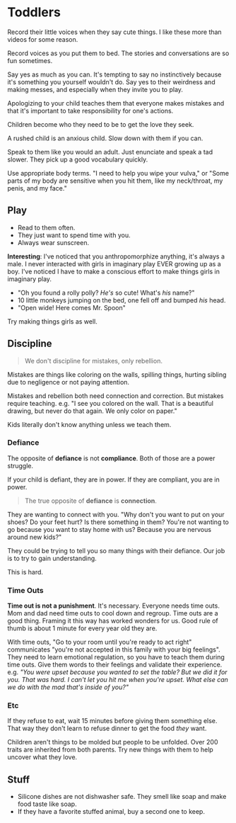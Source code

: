# Toddlers

Record their little voices when they say cute things. I like these more than videos for some reason.

Record voices as you put them to bed. The stories and conversations are so fun sometimes.

Say yes as much as you can. It's tempting to say no instinctively because it's something you yourself wouldn't do. Say yes to their weirdness and making messes, and especially when they invite you to play.

Apologizing to your child teaches them that everyone makes mistakes and that it's important to take responsibility for one's actions.

Children become who they need to be to get the love they seek.

A rushed child is an anxious child. Slow down with them if you can.

Speak to them like you would an adult. Just enunciate and speak a tad slower. They pick up a good vocabulary quickly.

Use appropriate body terms. "I need to help you wipe your vulva," or "Some parts of my body are sensitive when you hit them, like my neck/throat, my penis, and my face."

## Play

- Read to them often.
- They just want to spend time with you.
- Always wear sunscreen.

**Interesting**: I've noticed that you anthropomorphize anything, it's always a male. I never interacted with girls in imaginary play EVER growing up as a boy. I've noticed I have to make a conscious effort to make things girls in imaginary play.

- "Oh you found a rolly polly? _He's_ so cute! What's _his_ name?"
- 10 little monkeys jumping on the bed, one fell off and bumped _his_ head.
- "Open wide! Here comes Mr. Spoon"

Try making things girls as well.

## Discipline
> We don't discipline for mistakes, only rebellion.

Mistakes are things like coloring on the walls, spilling things, hurting sibling due to negligence or not paying attention.

Mistakes and rebellion both need connection and correction. But mistakes require teaching. e.g. "I see you colored on the wall. That is a beautiful drawing, but never do that again. We only color on paper."

Kids literally don't know anything unless we teach them.

### Defiance

The opposite of **defiance** is not **compliance**. Both of those are a power struggle.

If your child is defiant, they are in power. If they are compliant, you are in power.

> The true opposite of **defiance** is **connection**.

They are wanting to connect with you. "Why don't you want to put on your shoes? Do your feet hurt? Is there something in them? You're not wanting to go because you want to stay home with us? Because you are nervous around new kids?"

They could be trying to tell you so many things with their defiance. Our job is to try to gain understanding.

This is hard.

### Time Outs

**Time out is not a punishment**. It's necessary. Everyone needs time outs. Mom and dad need time outs to cool down and regroup. Time outs are a good thing. Framing it this way has worked wonders for us. Good rule of thumb is about 1 minute for every year old they are.

With time outs, "Go to your room until you're ready to act right" communicates "you're not accepted in this family with your big feelings". They need to learn emotional regulation, so you have to teach them during time outs. Give them words to their feelings and validate their experience. e.g. _"You were upset because you wanted to set the table? But we did it for you. That was hard. I can't let you hit me when you're upset. What else can we do with the mad that's inside of you?"_

### Etc

If they refuse to eat, wait 15 minutes before giving them something else. That way they don't learn to refuse dinner to get the food _they_ want.

Children aren't things to be molded but people to be unfolded. Over 200 traits are inherited from both parents. Try new things with them to help uncover what they love.

## Stuff

- Silicone dishes are not dishwasher safe. They smell like soap and make food taste like soap.
- If they have a favorite stuffed animal, buy a second one to keep.

